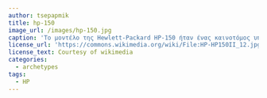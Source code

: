 ```yaml
---
author: tsepapmik
title: hp-150
image_url: /images/hp-150.jpg
caption: 'Το μοντέλο της Hewlett-Packard HP-150 ήταν ένας καινοτόμος υπολογιστής που κατασκευάστηκε το 1983. Η οθόνη του είχε λειτουργία αφής, καθώς ήταν ένα από τους πρώτους εμπορικούς υπολογιστές με τη συγκεκριμένη λειτουργία.'
license_url: 'https://commons.wikimedia.org/wiki/File:HP-HP150II_12.jpg'
license_text: Courtesy of wikimedia
categories:
  - archetypes
tags:
  - HP
---
```

